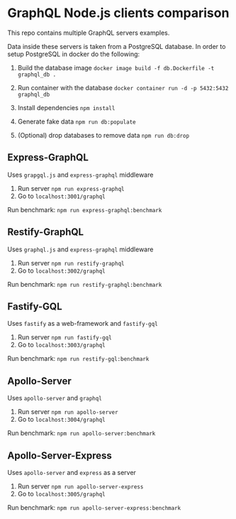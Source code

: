 # GraphQL Node.js clients comparison

This repo contains multiple GraphQL servers examples.

Data inside these servers is taken from a PostgreSQL database.
In order to setup PostgreSQL in docker do the following:

1. Build the database image
   `docker image build -f db.Dockerfile -t graphql_db .`

2. Run container with the database
   `docker container run -d -p 5432:5432 graphql_db`

3. Install dependencies
   `npm install`

4. Generate fake data
   `npm run db:populate`

5. (Optional) drop databases to remove data
   `npm run db:drop`

## Express-GraphQL

Uses `grapgql.js` and `express-graphql` middleware

1. Run server `npm run express-graphql`
2. Go to `localhost:3001/graphql`

Run benchmark: `npm run express-graphql:benchmark`

## Restify-GraphQL

Uses `graphql.js` and `express-graphql` middleware

1. Run server `npm run restify-graphql`
2. Go to `localhost:3002/graphql`

Run benchmark: `npm run restify-graphql:benchmark`

## Fastify-GQL

Uses `fastify` as a web-framework and `fastify-gql`

1. Run server `npm run fastify-gql`
2. Go to `localhost:3003/graphql`

Run benchmark: `npm run restify-gql:benchmark`

## Apollo-Server

Uses `apollo-server` and `graphql`

1. Run server `npm run apollo-server`
2. Go to `localhost:3004/graphql`

Run benchmark: `npm run apollo-server:benchmark`

## Apollo-Server-Express

Uses `apollo-server` and `express` as a server

1. Run server `npm run apollo-server-express`
2. Go to `localhost:3005/graphql`

Run benchmark: `npm run apollo-server-express:benchmark`
